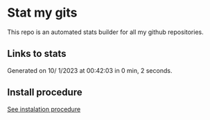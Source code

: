 # Stat my gits

This repo is an automated stats builder for all my github repositories.

## Links to stats


Generated on 10/ 1/2023 at 00:42:03 in 0 min, 2 seconds.

## Install procedure

[See instalation procedure](./src/install.md)
